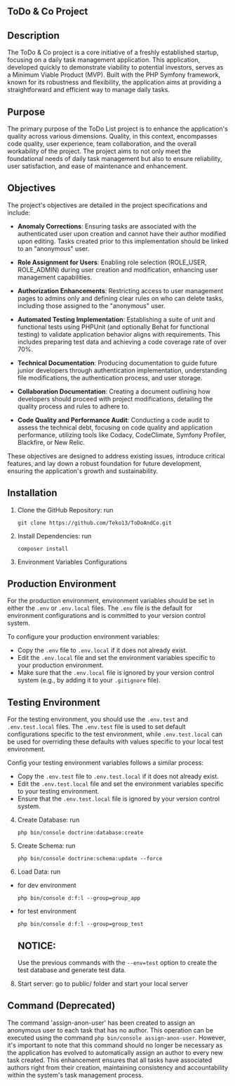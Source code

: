 ## ToDo & Co Project

## Description

The ToDo & Co project is a core initiative of a freshly established startup, focusing on a daily task management application. This application, developed quickly to demonstrate viability to potential investors, serves as a Minimum Viable Product (MVP). Built with the PHP Symfony framework, known for its robustness and flexibility, the application aims at providing a straightforward and efficient way to manage daily tasks.

## Purpose

The primary purpose of the ToDo List project is to enhance the application's quality across various dimensions. Quality, in this context, encompasses code quality, user experience, team collaboration, and the overall workability of the project. The project aims to not only meet the foundational needs of daily task management but also to ensure reliability, user satisfaction, and ease of maintenance and enhancement.

## Objectives

The project's objectives are detailed in the project specifications and include:

- **Anomaly Corrections**: Ensuring tasks are associated with the authenticated user upon creation and cannot have their author modified upon editing. Tasks created prior to this implementation should be linked to an "anonymous" user.

- **Role Assignment for Users**: Enabling role selection (ROLE_USER, ROLE_ADMIN) during user creation and modification, enhancing user management capabilities.

- **Authorization Enhancements**: Restricting access to user management pages to admins only and defining clear rules on who can delete tasks, including those assigned to the "anonymous" user.

- **Automated Testing Implementation**: Establishing a suite of unit and functional tests using PHPUnit (and optionally Behat for functional testing) to validate application behavior aligns with requirements. This includes preparing test data and achieving a code coverage rate of over 70%.

- **Technical Documentation**: Producing documentation to guide future junior developers through authentication implementation, understanding file modifications, the authentication process, and user storage.

- **Collaboration Documentation**: Creating a document outlining how developers should proceed with project modifications, detailing the quality process and rules to adhere to.

- **Code Quality and Performance Audit**: Conducting a code audit to assess the technical debt, focusing on code quality and application performance, utilizing tools like Codacy, CodeClimate, Symfony Profiler, Blackfire, or New Relic.

These objectives are designed to address existing issues, introduce critical features, and lay down a robust foundation for future development, ensuring the application's growth and sustainability.

## Installation

1. Clone the GitHub Repository: run

   ```
   git clone https://github.com/Teko13/ToDoAndCo.git
   ```

2. Install Dependencies: run

   ```
   composer install
   ```

3. Environment Variables Configurations

## Production Environment

For the production environment, environment variables should be set in either the `.env` or `.env.local` files. The `.env` file is the default for environment configurations and is committed to your version control system.

To configure your production environment variables:

- Copy the `.env` file to `.env.local` if it does not already exist.
- Edit the `.env.local` file and set the environment variables specific to your production environment.
- Make sure that the `.env.local` file is ignored by your version control system (e.g., by adding it to your `.gitignore` file).

## Testing Environment

For the testing environment, you should use the `.env.test` and `.env.test.local` files. The `.env.test` file is used to set default configurations specific to the test environment, while `.env.test.local` can be used for overriding these defaults with values specific to your local test environment.

Config your testing environment variables follows a similar process:

- Copy the `.env.test` file to `.env.test.local` if it does not already exist.
- Edit the `.env.test.local` file and set the environment variables specific to your testing environment.
- Ensure that the `.env.test.local` file is ignored by your version control system.

4. Create Database: run

   ```
   php bin/console doctrine:database:create
   ```

5. Create Schema: run

   ```
   php bin/console doctrine:schema:update --force
   ```

6. Load Data: run
- for dev environment

   ```
   php bin/console d:f:l --group=group_app
   ```
   
- for test environment
     
     ```
   php bin/console d:f:l --group=group_test
   ```

   ## NOTICE:
  Use the previous commands with the `--env=test` option to create the test database and generate test data.

8. Start server: go to public/ folder and start your local server

## Command (Deprecated)

The command 'assign-anon-user' has been created to assign an anonymous user to each task that has no author. This operation can be executed using the command `php bin/console assign-anon-user`. However, it's important to note that this command should no longer be necessary as the application has evolved to automatically assign an author to every new task created. This enhancement ensures that all tasks have associated authors right from their creation, maintaining consistency and accountability within the system's task management process.
